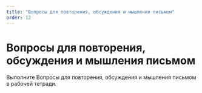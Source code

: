 ```yaml
---
title: "Вопросы для повторения, обсуждения и мышления письмом"
order: 12
---
```


# Вопросы для повторения, обсуждения и мышления письмом

Выполните Вопросы для повторения, обсуждения и мышления письмом в рабочей тетради.